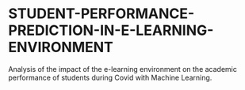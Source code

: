 # STUDENT-PERFORMANCE-PREDICTION-IN-E-LEARNING-ENVIRONMENT
Analysis of the impact of the e-learning environment on the academic performance of students during Covid with Machine Learning.
